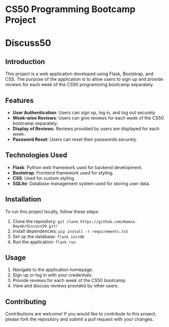 # CS50 Programming Bootcamp Project

# Discuss50


## Introduction
This project is a web application developed using Flask, Bootstrap, and CSS. The purpose of the application is to allow users to sign up and provide reviews for each week of the CS50 programming bootcamp separately.

## Features
- **User Authentication**: Users can sign up, log in, and log out securely.
- **Week-wise Reviews**: Users can give reviews for each week of the CS50 bootcamp separately.
- **Display of Reviews**: Reviews provided by users are displayed for each week.
- **Password Reset**: Users can reset their passwords securely.

## Technologies Used
- **Flask**: Python web framework used for backend development.
- **Bootstrap**: Frontend framework used for styling.
- **CSS**: Used for custom styling.
- **SQLite**: Database management system used for storing user data.

## Installation
To run this project locally, follow these steps:
1. Clone the repository: `git clone https://github.com/Hamza-Nayab/discuss50.git!`
2. Install dependencies: `pip install -r requirements.txt`
3. Set up the database: `flask initdb`
4. Run the application: `flask run`

## Usage
1. Navigate to the application homepage.
2. Sign up or log in with your credentials.
3. Provide reviews for each week of the CS50 bootcamp.
4. View and discuss reviews provided by other users.

## Contributing
Contributions are welcome! If you would like to contribute to this project, please fork the repository and submit a pull request with your changes.